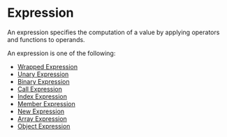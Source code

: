 # Expression

An expression specifies the computation of a value by applying operators and functions to operands.

An expression is one of the following:
- [Wrapped Expression](/spec/grammar/expressions/wrapped-expression.html)
- [Unary Expression](/spec/grammar/expressions/unary-expression.html)
- [Binary Expression](/spec/grammar/expressions/binary-expression.html)
- [Call Expression](/spec/grammar/expressions/call-expression.html)
- [Index Expression](/spec/grammar/expressions/index-expression.html)
- [Member Expression](/spec/grammar/expressions/member-expression.html)
- [New Expression](/spec/grammar/expressions/new-expression.html)
- [Array Expression](/spec/grammar/expressions/array-expression.html)
- [Object Expression](/spec/grammar/expressions/object-expression.html)
